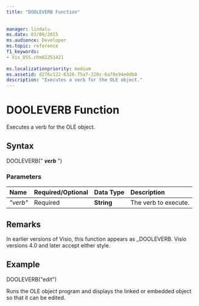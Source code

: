```yaml
---
title: "DOOLEVERB Function"
 
 
manager: lindalu
ms.date: 03/09/2015
ms.audience: Developer
ms.topic: reference
f1_keywords:
- Vis_DSS.chm82251421
 
ms.localizationpriority: medium
ms.assetid: d276c122-6326-75a7-220c-6a78e94e0db0
description: "Executes a verb for the OLE object."
---
```


# DOOLEVERB Function

Executes a verb for the OLE object.
  
## Syntax

DOOLEVERB(" ***verb*** ")
  
### Parameters

|**Name**|**Required/Optional**|**Data Type**|**Description**|
|:-----|:-----|:-----|:-----|
| *"verb"* <br/> |Required  <br/> |**String** <br/> |The verb to execute. |

## Remarks

In earlier versions of Visio, this function appears as _DOOLEVERB. Visio versions 4.0 and later accept either style.
  
## Example

DOOLEVERB("edit")
  
Runs the OLE object program and displays the linked or embedded object so that it can be edited.
  